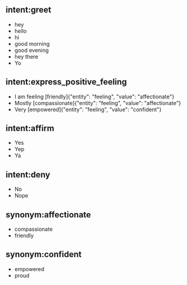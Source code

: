 ## intent:greet
- hey
- hello
- hi
- good morning
- good evening
- hey there
- Yo

## intent:express_positive_feeling
- I am feeling [friendly]{"entity": "feeling", "value": "affectionate"}
- Mostly [compassionate]{"entity": "feeling", "value": "affectionate"}
- Very [empowered]{"entity": "feeling", "value": "confident"}

## intent:affirm
- Yes
- Yep
- Ya

## intent:deny
- No
- Nope

## synonym:affectionate
- compassionate
- friendly

## synonym:confident
- empowered
- proud
